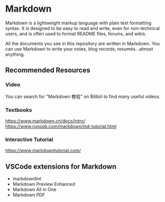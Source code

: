 # Markdown

Markdown is a lightweight markup language with plain text formatting syntax. It is designed to be easy to read and write, even for non-technical users, and is often used to format README files, forums, and wikis.

All the documents you see in this repository are written in Markdown. You can use Markdown to write your notes, blog records, resumés...almost anything.

## Recommended Resources

### Video

You can search for "Markdown 教程" on Bilibili to find many useful videos.

### Textbooks

<https://www.markdown.cn/docs/intro/>
<https://www.runoob.com/markdown/md-tutorial.html>

### Interactive Tutorial

<https://www.markdowntutorial.com/>

## VSCode extensions for Markdown

- markdownlint
- Markdown Preview Enhanced
- Markdown All in One
- Markdown PDF
